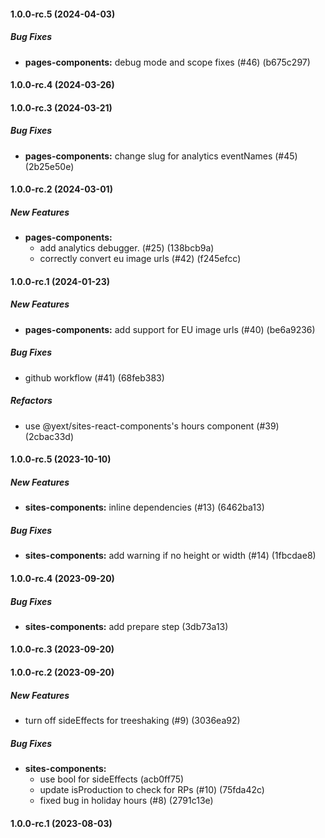 #### 1.0.0-rc.5 (2024-04-03)

##### Bug Fixes

* **pages-components:**  debug mode and scope fixes (#46) (b675c297)

#### 1.0.0-rc.4 (2024-03-26)

#### 1.0.0-rc.3 (2024-03-21)

##### Bug Fixes

- **pages-components:** change slug for analytics eventNames (#45) (2b25e50e)

#### 1.0.0-rc.2 (2024-03-01)

##### New Features

- **pages-components:**
  - add analytics debugger. (#25) (138bcb9a)
  - correctly convert eu image urls (#42) (f245efcc)

#### 1.0.0-rc.1 (2024-01-23)

##### New Features

- **pages-components:** add support for EU image urls (#40) (be6a9236)

##### Bug Fixes

- github workflow (#41) (68feb383)

##### Refactors

- use @yext/sites-react-components's hours component (#39) (2cbac33d)

#### 1.0.0-rc.5 (2023-10-10)

##### New Features

- **sites-components:** inline dependencies (#13) (6462ba13)

##### Bug Fixes

- **sites-components:** add warning if no height or width (#14) (1fbcdae8)

#### 1.0.0-rc.4 (2023-09-20)

##### Bug Fixes

- **sites-components:** add prepare step (3db73a13)

#### 1.0.0-rc.3 (2023-09-20)

#### 1.0.0-rc.2 (2023-09-20)

##### New Features

- turn off sideEffects for treeshaking (#9) (3036ea92)

##### Bug Fixes

- **sites-components:**
  - use bool for sideEffects (acb0ff75)
  - update isProduction to check for RPs (#10) (75fda42c)
  - fixed bug in holiday hours (#8) (2791c13e)

#### 1.0.0-rc.1 (2023-08-03)
